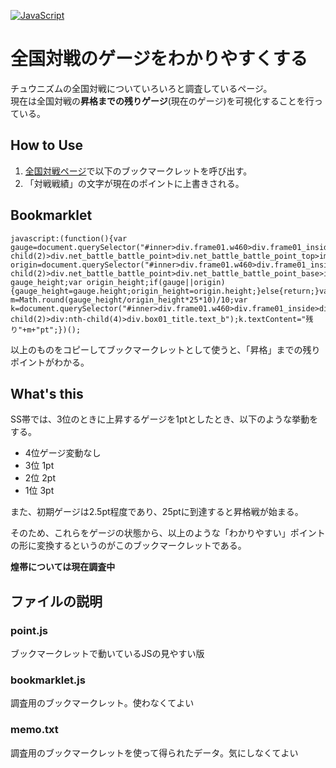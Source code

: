 [![JavaScript](https://custom-icon-badges.herokuapp.com/badge/JavaScript-f1e05a.svg?logo=JavaScript&logoColor=white)]()
# 全国対戦のゲージをわかりやすくする
チュウニズムの全国対戦についていろいろと調査しているページ。  
現在は全国対戦の**昇格までの残りゲージ**(現在のゲージ)を可視化することを行っている。

## How to Use
1. [全国対戦ページ](https://new.chunithm-net.com/chuni-mobile/html/mobile/record/netBattlelog)で以下のブックマークレットを呼び出す。
2. 「対戦戦績」の文字が現在のポイントに上書きされる。

## Bookmarklet
```
javascript:(function(){var gauge=document.querySelector("#inner>div.frame01.w460>div.frame01_inside>div:nth-child(2)>div.net_battle_battle_point>div.net_battle_battle_point_top>img");var origin=document.querySelector("#inner>div.frame01.w460>div.frame01_inside>div:nth-child(2)>div.net_battle_battle_point>div.net_battle_battle_point_base>img");var gauge_height;var origin_height;if(gauge||origin){gauge_height=gauge.height;origin_height=origin.height;}else{return;}var m=Math.round(gauge_height/origin_height*25*10)/10;var k=document.querySelector("#inner>div.frame01.w460>div.frame01_inside>div:nth-child(2)>div:nth-child(4)>div.box01_title.text_b");k.textContent="残り"+m+"pt";})();
```

以上のものをコピーしてブックマークレットとして使うと、「昇格」までの残りポイントがわかる。

## What's this
SS帯では、3位のときに上昇するゲージを1ptとしたとき、以下のような挙動をする。
- 4位ゲージ変動なし
- 3位 1pt
- 2位 2pt
- 1位 3pt

また、初期ゲージは2.5pt程度であり、25ptに到達すると昇格戦が始まる。

そのため、これらをゲージの状態から、以上のような「わかりやすい」ポイントの形に変換するというのがこのブックマークレットである。

**煌帯については現在調査中**

## ファイルの説明
### point.js
ブックマークレットで動いているJSの見やすい版
### bookmarklet.js
調査用のブックマークレット。使わなくてよい
### memo.txt
調査用のブックマークレットを使って得られたデータ。気にしなくてよい
